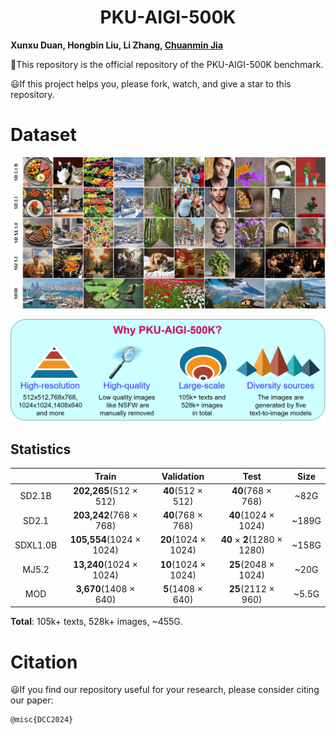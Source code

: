 # <center> PKU-AIGI-500K
**Xunxu Duan, Hongbin Liu, Li Zhang, [Chuanmin Jia](http://www.jiachuanmin.site/index.html)**



:hammer:This repository is the official repository of the PKU-AIGI-500K benchmark.

:smiley:If this project helps you, please fork, watch, and give a star to this repository.

# Dataset

![example](./assets/example.jpg) 


![why](./assets/why.png) 

## Statistics
|            |      Train    |  Validation  |    Test     |   Size  |
|:----------:|:-------------:|:------------:|:-----------:|:-----------:|
|   SD2.1B   |**202,265**(512 $\times$ 512)|**40**(512 $\times$ 512)|**40**(768 $\times$ 768)|~82G|
|   SD2.1    |**203,242**(768 $\times$ 768)|**40**(768 $\times$ 768)|**40**(1024 $\times$ 1024)|~189G|
|  SDXL1.0B  |**105,554**(1024 $\times$ 1024)|**20**(1024 $\times$ 1024)|**40** $\times$ **2**(1280 $\times$ 1280)|~158G|
|   MJ5.2    |**13,240**(1024 $\times$ 1024)|**10**(1024 $\times$ 1024)|**25**(2048 $\times$ 1024)|~20G|
|    MOD     |**3,670**(1408 $\times$ 640)|**5**(1408 $\times$ 640)|**25**(2112 $\times$ 960)|~5.5G|

**Total**: 105k+ texts, 528k+ images, ~455G.

<!-- ![pipeline](./assets/pipeline.png) -->



# Citation
:smiley:If you find our repository useful for your research, please consider citing our paper:

```
@misc{DCC2024}
```
